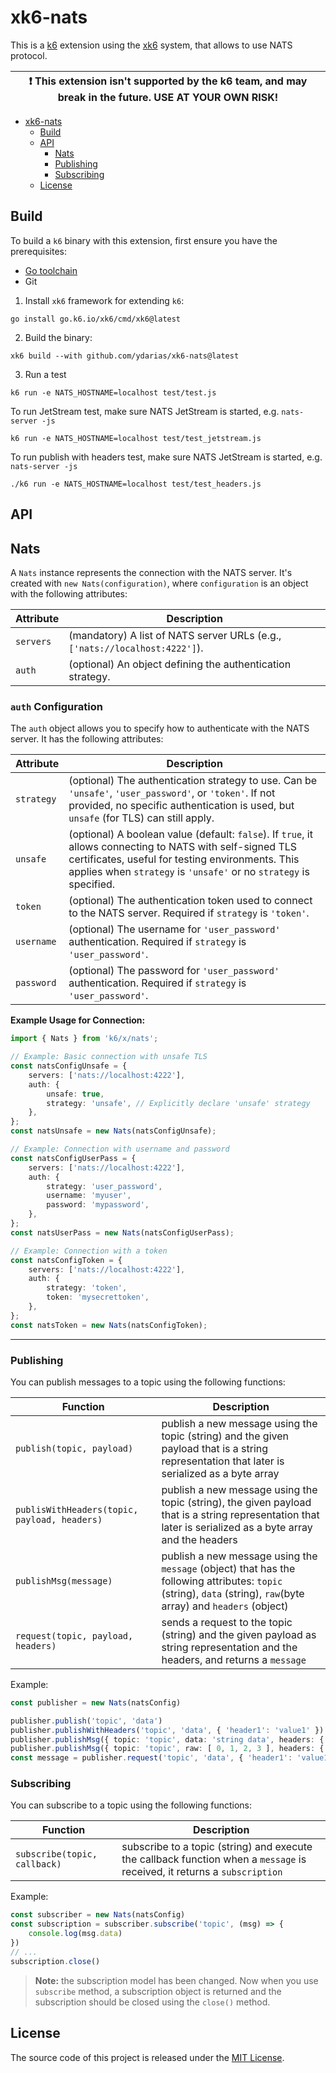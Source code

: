 # xk6-nats

This is a [k6](https://go.k6.io/k6) extension using the [xk6](https://github.com/k6io/xk6) system, that allows to use NATS protocol.

|  ❗ This extension isn't supported by the k6 team, and may break in the future. USE AT YOUR OWN RISK! |
|------|

- [xk6-nats](#xk6-nats)
  - [Build](#build)
  - [API](#api)
    - [Nats](#nats)
    - [Publishing](#publishing)
    - [Subscribing](#subscribing)
  - [License](#license)

## Build

To build a `k6` binary with this extension, first ensure you have the prerequisites:

- [Go toolchain](https://go101.org/article/go-toolchain.html)
- Git

1. Install `xk6` framework for extending `k6`:
```shell
go install go.k6.io/xk6/cmd/xk6@latest
```

2. Build the binary:
```shell
xk6 build --with github.com/ydarias/xk6-nats@latest
```

3. Run a test

```shell
k6 run -e NATS_HOSTNAME=localhost test/test.js
```

To run JetStream test, make sure NATS JetStream is started, e.g. `nats-server -js`

```shell
k6 run -e NATS_HOSTNAME=localhost test/test_jetstream.js
```

To run publish with headers test, make sure NATS JetStream is started, e.g. `nats-server -js`

```shell
./k6 run -e NATS_HOSTNAME=localhost test/test_headers.js
```

## API

## Nats

A `Nats` instance represents the connection with the NATS server. It's created with `new Nats(configuration)`, where `configuration` is an object with the following attributes:

| Attribute | Description |
| --- | --- |
| `servers` | (mandatory) A list of NATS server URLs (e.g., `['nats://localhost:4222']`). |
| `auth` | (optional) An object defining the authentication strategy. |

### `auth` Configuration

The `auth` object allows you to specify how to authenticate with the NATS server. It has the following attributes:

| Attribute | Description |
| --- | --- |
| `strategy` | (optional) The authentication strategy to use. Can be `'unsafe'`, `'user_password'`, or `'token'`. If not provided, no specific authentication is used, but `unsafe` (for TLS) can still apply. |
| `unsafe` | (optional) A boolean value (default: `false`). If `true`, it allows connecting to NATS with self-signed TLS certificates, useful for testing environments. This applies when `strategy` is `'unsafe'` or no `strategy` is specified. |
| `token` | (optional) The authentication token used to connect to the NATS server. Required if `strategy` is `'token'`. |
| `username` | (optional) The username for `'user_password'` authentication. Required if `strategy` is `'user_password'`. |
| `password` | (optional) The password for `'user_password'` authentication. Required if `strategy` is `'user_password'`. |

**Example Usage for Connection:**

```typescript
import { Nats } from 'k6/x/nats';

// Example: Basic connection with unsafe TLS
const natsConfigUnsafe = {
    servers: ['nats://localhost:4222'],
    auth: {
        unsafe: true,
        strategy: 'unsafe', // Explicitly declare 'unsafe' strategy
    },
};
const natsUnsafe = new Nats(natsConfigUnsafe);

// Example: Connection with username and password
const natsConfigUserPass = {
    servers: ['nats://localhost:4222'],
    auth: {
        strategy: 'user_password',
        username: 'myuser',
        password: 'mypassword',
    },
};
const natsUserPass = new Nats(natsConfigUserPass);

// Example: Connection with a token
const natsConfigToken = {
    servers: ['nats://localhost:4222'],
    auth: {
        strategy: 'token',
        token: 'mysecrettoken',
    },
};
const natsToken = new Nats(natsConfigToken);
```

---
### Publishing

You can publish messages to a topic using the following functions:

| Function | Description |
| --- | --- |
| `publish(topic, payload)` | publish a new message using the topic (string) and the given payload that is a string representation that later is serialized as a byte array |
| `publisWithHeaders(topic, payload, headers)` | publish a new message using the topic (string), the given payload that is a string representation that later is serialized as a byte array and the headers |
| `publishMsg(message)` | publish a new message using the `message` (object) that has the following attributes: `topic` (string), `data` (string), `raw`(byte array) and `headers` (object) |
| `request(topic, payload, headers)` | sends a request to the topic (string) and the given payload as string representation and the headers, and returns a `message` |

Example:

```ts
const publisher = new Nats(natsConfig)

publisher.publish('topic', 'data')
publisher.publishWithHeaders('topic', 'data', { 'header1': 'value1' })
publisher.publishMsg({ topic: 'topic', data: 'string data', headers: { 'header1': 'value1' } })
publisher.publishMsg({ topic: 'topic', raw: [ 0, 1, 2, 3 ], headers: { 'header1': 'value1' } })
const message = publisher.request('topic', 'data', { 'header1': 'value1' })
```

### Subscribing

You can subscribe to a topic using the following functions:

| Function | Description |
| --- | --- |
| `subscribe(topic, callback)` | subscribe to a topic (string) and execute the callback function when a `message` is received, it returns a `subscription` |

Example:

```ts
const subscriber = new Nats(natsConfig)
const subscription = subscriber.subscribe('topic', (msg) => {
    console.log(msg.data)
})
// ...
subscription.close()
```

> **Note:** the subscription model has been changed. Now when you use `subscribe` method, a subscription object is returned and the subscription should be closed using the `close()` method.

## License

The source code of this project is released under the [MIT License](LICENSE).